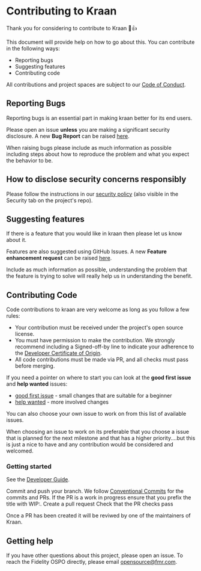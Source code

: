 # Contributing to Kraan

Thank you for considering to contribute to Kraan 🎉👍

This document will provide help on how to go about this. You can contribute in the following ways:

* Reporting bugs
* Suggesting features
* Contributing code

All contributions and project spaces are subject to our [Code of Conduct](https://github.com/fidelity/.github/blob/main/CODE_OF_CONDUCT.md).

## Reporting Bugs

Reporting bugs is an essential part in making kraan better for its end users.

Please open an issue **unless** you are making a significant security disclosure. A new **Bug Report** can be raised [here](https://github.com/fidelity/kraan/issues/new?assignees=&labels=kind%2Fbug&template=bug_report.md&title=).

When raising bugs please include as much information as possible including steps about how to reproduce the problem and what you expect the behavior to be.

## How to disclose security concerns responsibly

Please follow the instructions in our [security policy](https://github.com/fidelity/.github/blob/main/SECURITY.md) (also visible in the Security tab on the project's repo).

## Suggesting features

If there is a feature that you would like in kraan then please let us know about it.

Features are also suggested using GitHub Issues. A new **Feature enhancement request** can be raised [here](https://github.com/fidelity/kraan/issues/new?labels=kind%2Ffeature&template=feature_request.md&title=).

Include as much information as possible, understanding the problem that the feature is trying to solve will really help us in understanding the benefit.

## Contributing Code

Code contributions to kraan are very welcome as long as you follow a few rules:

* Your contribution must be received under the project's open source license.
* You must have permission to make the contribution. We strongly recommend including a Signed-off-by line to indicate your adherence to the [Developer Certificate of Origin](https://developercertificate.org/).
* All code contributions must be made via PR, and all checks must pass before merging.

If you need a pointer on where to start you can look at the **good first issue** and **help wanted** issues:

* [good first issue](https://github.com/fidelity/kraan/issues?q=is%3Aissue+is%3Aopen+label%3A%22good+first+issue%22) - small changes that are suitable for a beginner
* [help wanted](https://github.com/fidelity/kraan/issues?q=is%3Aissue+is%3Aopen+label%3A%22help+wanted%22) - more involved changes

You can also choose your own issue to work on from this list of available issues.

When choosing an issue to work on its preferable that you choose a issue that is planned for the next milestone and that has a higher priority....but this is just a nice to have and any contribution would be considered and welcomed.

### Getting started

See the [Developer Guide](docs/dev-guide.md).

Commit and push your branch. We follow [Conventional Commits](https://www.conventionalcommits.org/en/v1.0.0/) for the commits and PRs. If the PR is a work in progress ensure that you prefix the title with WIP:.
Create a pull request
Check that the PR checks pass

Once a PR has been created it will be reviwed by one of the maintainers of Kraan.

## Getting help

If you have other questions about this project, please open an issue. To reach the Fidelity OSPO directly, please email [opensource@fmr.com](mailto:opensource@fmr.com).
